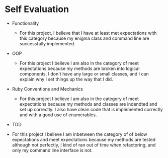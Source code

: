 # Self Evaluation

- Functionality
  - For this project, I believe that I have at least met expectations with this category because my enigma class and command line are successfully implemented.

- OOP
  - For this project I believe I am also in the category of meet expectations because my methods are broken into logical components, I don't have any large or small classes, and I can explain why I set things up the way that I did.

- Ruby Conventions and Mechanics
  - For this project I believe I am also in the category of meet expectations because my methods and classes are indendted and set up correctly. I also have clean code that is implemented correctly and with a good use of enumerables.

- TDD
 - For this project I believe I am inbetween the category of  of below expectations and meet expectations because my methods are tested although not perfectly, I kind of ran out of time when refactoring, and only my command line interface is not.